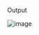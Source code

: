 Output

![image](https://user-images.githubusercontent.com/98665151/166117379-d8cfe643-30ee-4e6f-9a02-4fa2b8c39e30.png)
